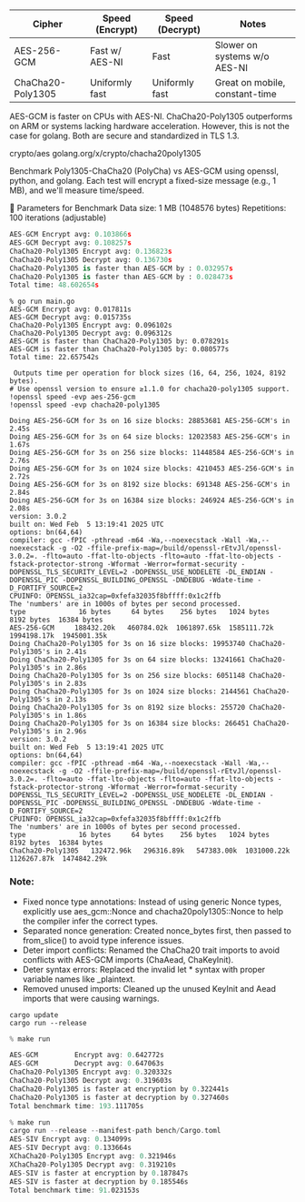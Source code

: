 # 

| Cipher            | Speed (Encrypt) | Speed (Decrypt) | Notes                          |
| ----------------- | --------------- | --------------- | ------------------------------ |
| AES-256-GCM       | Fast w/ AES-NI  | Fast            | Slower on systems w/o AES-NI   |
| ChaCha20-Poly1305 | Uniformly fast  | Uniformly fast  | Great on mobile, constant-time |

AES-GCM is faster on CPUs with AES-NI.
ChaCha20-Poly1305 outperforms on ARM or systems lacking hardware acceleration. However, this is not the case for golang.
Both are secure and standardized in TLS 1.3.

 crypto/aes
 golang.org/x/crypto/chacha20poly1305

 Benchmark Poly1305-ChaCha20 (PolyCha) vs AES-GCM using openssl, python, and golang. Each test will encrypt a fixed-size message (e.g., 1 MB), and we'll measure time/speed.

🔧 Parameters for Benchmark
Data size: 1 MB (1048576 bytes)
Repetitions: 100 iterations (adjustable)

``` python
AES-GCM Encrypt avg: 0.103866s
AES-GCM Decrypt avg: 0.108257s
ChaCha20-Poly1305 Encrypt avg: 0.136823s
ChaCha20-Poly1305 Decrypt avg: 0.136730s
ChaCha20-Poly1305 is faster than AES-GCM by : 0.032957s
ChaCha20-Poly1305 is faster than AES-GCM by : 0.028473s
Total time: 48.602654s
```

``` golang
% go run main.go
AES-GCM Encrypt avg: 0.017811s
AES-GCM Decrypt avg: 0.015735s
ChaCha20-Poly1305 Encrypt avg: 0.096102s
ChaCha20-Poly1305 Decrypt avg: 0.096312s
AES-GCM is faster than ChaCha20-Poly1305 by: 0.078291s
AES-GCM is faster than ChaCha20-Poly1305 by: 0.080577s
Total time: 22.657542s
```

``` openssl
 Outputs time per operation for block sizes (16, 64, 256, 1024, 8192 bytes).
# Use openssl version to ensure ≥1.1.0 for chacha20-poly1305 support.
!openssl speed -evp aes-256-gcm
!openssl speed -evp chacha20-poly1305

Doing AES-256-GCM for 3s on 16 size blocks: 28853681 AES-256-GCM's in 2.45s
Doing AES-256-GCM for 3s on 64 size blocks: 12023583 AES-256-GCM's in 1.67s
Doing AES-256-GCM for 3s on 256 size blocks: 11448584 AES-256-GCM's in 2.76s
Doing AES-256-GCM for 3s on 1024 size blocks: 4210453 AES-256-GCM's in 2.72s
Doing AES-256-GCM for 3s on 8192 size blocks: 691348 AES-256-GCM's in 2.84s
Doing AES-256-GCM for 3s on 16384 size blocks: 246924 AES-256-GCM's in 2.08s
version: 3.0.2
built on: Wed Feb  5 13:19:41 2025 UTC
options: bn(64,64)
compiler: gcc -fPIC -pthread -m64 -Wa,--noexecstack -Wall -Wa,--noexecstack -g -O2 -ffile-prefix-map=/build/openssl-rEtvJl/openssl-3.0.2=. -flto=auto -ffat-lto-objects -flto=auto -ffat-lto-objects -fstack-protector-strong -Wformat -Werror=format-security -DOPENSSL_TLS_SECURITY_LEVEL=2 -DOPENSSL_USE_NODELETE -DL_ENDIAN -DOPENSSL_PIC -DOPENSSL_BUILDING_OPENSSL -DNDEBUG -Wdate-time -D_FORTIFY_SOURCE=2
CPUINFO: OPENSSL_ia32cap=0xfefa32035f8bffff:0x1c2ffb
The 'numbers' are in 1000s of bytes per second processed.
type             16 bytes     64 bytes    256 bytes   1024 bytes   8192 bytes  16384 bytes
AES-256-GCM     188432.20k   460784.02k  1061897.65k  1585111.72k  1994198.17k  1945001.35k
Doing ChaCha20-Poly1305 for 3s on 16 size blocks: 19953740 ChaCha20-Poly1305's in 2.41s
Doing ChaCha20-Poly1305 for 3s on 64 size blocks: 13241661 ChaCha20-Poly1305's in 2.86s
Doing ChaCha20-Poly1305 for 3s on 256 size blocks: 6051148 ChaCha20-Poly1305's in 2.83s
Doing ChaCha20-Poly1305 for 3s on 1024 size blocks: 2144561 ChaCha20-Poly1305's in 2.13s
Doing ChaCha20-Poly1305 for 3s on 8192 size blocks: 255720 ChaCha20-Poly1305's in 1.86s
Doing ChaCha20-Poly1305 for 3s on 16384 size blocks: 266451 ChaCha20-Poly1305's in 2.96s
version: 3.0.2
built on: Wed Feb  5 13:19:41 2025 UTC
options: bn(64,64)
compiler: gcc -fPIC -pthread -m64 -Wa,--noexecstack -Wall -Wa,--noexecstack -g -O2 -ffile-prefix-map=/build/openssl-rEtvJl/openssl-3.0.2=. -flto=auto -ffat-lto-objects -flto=auto -ffat-lto-objects -fstack-protector-strong -Wformat -Werror=format-security -DOPENSSL_TLS_SECURITY_LEVEL=2 -DOPENSSL_USE_NODELETE -DL_ENDIAN -DOPENSSL_PIC -DOPENSSL_BUILDING_OPENSSL -DNDEBUG -Wdate-time -D_FORTIFY_SOURCE=2
CPUINFO: OPENSSL_ia32cap=0xfefa32035f8bffff:0x1c2ffb
The 'numbers' are in 1000s of bytes per second processed.
type             16 bytes     64 bytes    256 bytes   1024 bytes   8192 bytes  16384 bytes
ChaCha20-Poly1305   132472.96k   296316.89k   547383.00k  1031000.22k  1126267.87k  1474842.29k
```

### Note: 
- Fixed nonce type annotations: Instead of using generic Nonce types, explicitly use aes_gcm::Nonce and chacha20poly1305::Nonce to help the compiler infer the correct types.
- Separated nonce generation: Created nonce_bytes first, then passed to from_slice() to avoid type inference issues.
- Deter import conflicts: Renamed the ChaCha20 trait imports to avoid conflicts with AES-GCM imports (ChaAead, ChaKeyInit).
- Deter syntax errors: Replaced the invalid let * syntax with proper variable names like _plaintext.
- Removed unused imports: Cleaned up the unused KeyInit and Aead imports that were causing warnings.
```
cargo update
cargo run --release
```

``` rust
% make run 

AES-GCM         Encrypt avg: 0.642772s
AES-GCM         Decrypt avg: 0.647063s
ChaCha20-Poly1305 Encrypt avg: 0.320332s
ChaCha20-Poly1305 Decrypt avg: 0.319603s
ChaCha20-Poly1305 is faster at encryption by 0.322441s
ChaCha20-Poly1305 is faster at decryption by 0.327460s
Total benchmark time: 193.111705s

% make run 
cargo run --release --manifest-path bench/Cargo.toml
AES-SIV Encrypt avg: 0.134099s
AES-SIV Decrypt avg: 0.133664s
XChaCha20-Poly1305 Encrypt avg: 0.321946s
XChaCha20-Poly1305 Decrypt avg: 0.319210s
AES-SIV is faster at encryption by 0.187847s
AES-SIV is faster at decryption by 0.185546s
Total benchmark time: 91.023153s

```